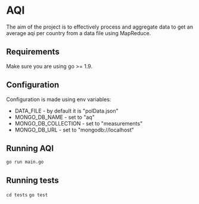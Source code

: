 # AQI

The aim of the project is to effectively process and aggregate data
to get an average aqi per country from a data file using MapReduce.

## Requirements

Make sure you are using go >= 1.9.

## Configuration

Configuration is made using env variables:
* DATA_FILE - by default it is "polData.json"
* MONGO_DB_NAME - set to "aq"
* MONGO_DB_COLLECTION - set to "measurements"
* MONGO_DB_URL - set to "mongodb://localhost"

## Running AQI

`go run main.go`

## Running tests

`cd tests`
`go test`